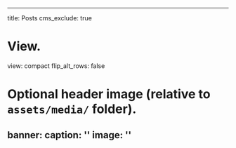 ______________________________________________________________________

title: Posts
cms_exclude: true

# View.

view: compact
flip_alt_rows: false

# Optional header image (relative to `assets/media/` folder).

## banner: caption: '' image: ''
